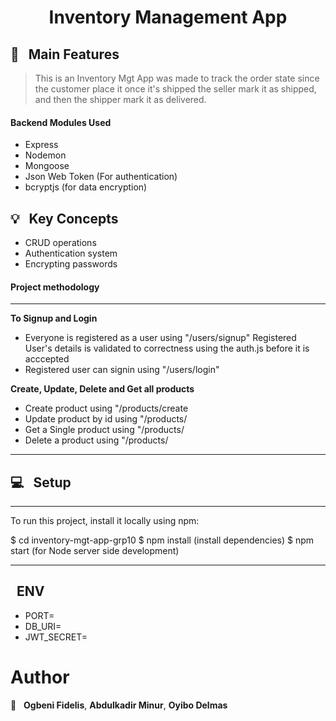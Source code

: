 <h1 align="center">  Inventory Management App</h1>

## 🚩 &nbsp; Main Features

 > This is an Inventory Mgt App was made to track the order state since the customer place it
 > once it's shipped the seller mark it as shipped, and then the shipper mark it as delivered.

#### Backend Modules Used

 - Express
 - Nodemon
 - Mongoose
 - Json Web Token (For authentication)
 - bcryptjs (for data encryption)

## 💡 &nbsp; Key Concepts

 - CRUD operations
 - Authentication system
 - Encrypting passwords

#### Project methodology
***************************************************************************************************
**To Signup and Login**
  - Everyone is registered as a user using "/users/signup"
    Registered User's details is validated to correctness using the auth.js before it is acccepted
  - Registered user can signin using "/users/login"

**Create, Update, Delete and Get all products**
  - Create product using "/products/create
  - Update product by id using "/products/<userid>
  - Get a Single product using "/products/<userid>
  - Delete a product using "/products/<userid>
***************************************************************************************************

## 💻 &nbsp; Setup
**************************************************
To run this project, install it locally using npm:

$ cd inventory-mgt-app-grp10
$ npm install (install dependencies)
$ npm start (for Node server side development)
**************************************************

## &nbsp; ENV
 - PORT=
 - DB_URI=
 - JWT_SECRET=


# Author

👤 &nbsp; 
  **Ogbeni Fidelis**,
  **Abdulkadir Minur**,
  **Oyibo Delmas**
